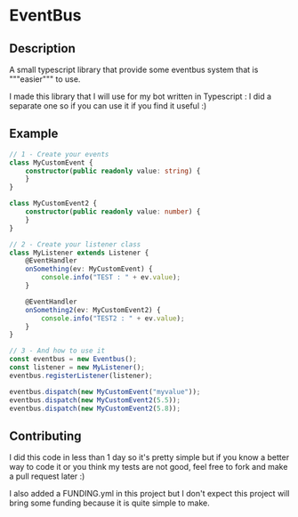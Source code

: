 # EventBus

## Description
A small typescript library that provide some eventbus system that is """easier""" to use.

I made this library that I will use for my bot written in Typescript : I did a separate one so if you can use it 
if you find it useful :)

## Example
```typescript
// 1 - Create your events
class MyCustomEvent {
    constructor(public readonly value: string) {
    }
}

class MyCustomEvent2 {
    constructor(public readonly value: number) {
    }
}

// 2 - Create your listener class
class MyListener extends Listener {
    @EventHandler
    onSomething(ev: MyCustomEvent) {
        console.info("TEST : " + ev.value);
    }

    @EventHandler
    onSomething2(ev: MyCustomEvent2) {
        console.info("TEST2 : " + ev.value);
    }
}

// 3 - And how to use it
const eventbus = new Eventbus();
const listener = new MyListener();
eventbus.registerListener(listener);

eventbus.dispatch(new MyCustomEvent("myvalue"));
eventbus.dispatch(new MyCustomEvent2(5.5));
eventbus.dispatch(new MyCustomEvent2(5.8));
```

## Contributing
I did this code in less than 1 day so it's pretty simple but if you know a better way to code it or you think 
my tests are not good, feel free to fork and make a pull request later :)

I also added a FUNDING.yml in this project but I don't expect this project will bring some funding 
because it is quite simple to make.
